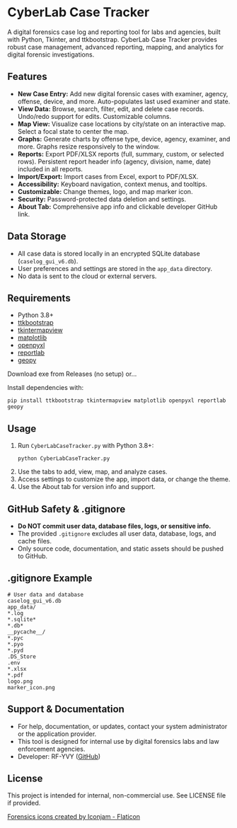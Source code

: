 # CyberLab Case Tracker

A digital forensics case log and reporting tool for labs and agencies, built with Python, Tkinter, and ttkbootstrap. CyberLab Case Tracker provides robust case management, advanced reporting, mapping, and analytics for digital forensic investigations.

## Features

- **New Case Entry:** Add new digital forensic cases with examiner, agency, offense, device, and more. Auto-populates last used examiner and state.
- **View Data:** Browse, search, filter, edit, and delete case records. Undo/redo support for edits. Customizable columns.
- **Map View:** Visualize case locations by city/state on an interactive map. Select a focal state to center the map.
- **Graphs:** Generate charts by offense type, device, agency, examiner, and more. Graphs resize responsively to the window.
- **Reports:** Export PDF/XLSX reports (full, summary, custom, or selected rows). Persistent report header info (agency, division, name, date) included in all reports.
- **Import/Export:** Import cases from Excel, export to PDF/XLSX.
- **Accessibility:** Keyboard navigation, context menus, and tooltips.
- **Customizable:** Change themes, logo, and map marker icon.
- **Security:** Password-protected data deletion and settings.
- **About Tab:** Comprehensive app info and clickable developer GitHub link.

## Data Storage

- All case data is stored locally in an encrypted SQLite database (`caselog_gui_v6.db`).
- User preferences and settings are stored in the `app_data` directory.
- No data is sent to the cloud or external servers.

## Requirements

- Python 3.8+
- [ttkbootstrap](https://ttkbootstrap.readthedocs.io/)
- [tkintermapview](https://github.com/TomSchimansky/TkinterMapView)
- [matplotlib](https://matplotlib.org/)
- [openpyxl](https://openpyxl.readthedocs.io/)
- [reportlab](https://www.reportlab.com/)
- [geopy](https://geopy.readthedocs.io/)

Download exe from Releases (no setup) or...

Install dependencies with:

```
pip install ttkbootstrap tkintermapview matplotlib openpyxl reportlab geopy
```

## Usage

1. Run `CyberLabCaseTracker.py` with Python 3.8+:
   ```
   python CyberLabCaseTracker.py
   ```
2. Use the tabs to add, view, map, and analyze cases.
3. Access settings to customize the app, import data, or change the theme.
4. Use the About tab for version info and support.

## GitHub Safety & .gitignore

- **Do NOT commit user data, database files, logs, or sensitive info.**
- The provided `.gitignore` excludes all user data, database, logs, and cache files.
- Only source code, documentation, and static assets should be pushed to GitHub.

## .gitignore Example

```
# User data and database
caselog_gui_v6.db
app_data/
*.log
*.sqlite*
*.db*
__pycache__/
*.pyc
*.pyo
*.pyd
.DS_Store
.env
*.xlsx
*.pdf
logo.png
marker_icon.png
```

## Support & Documentation

- For help, documentation, or updates, contact your system administrator or the application provider.
- This tool is designed for internal use by digital forensics labs and law enforcement agencies.
- Developer: RF-YVY ([GitHub](https://github.com/RF-YVY))

## License

This project is intended for internal, non-commercial use. See LICENSE file if provided.

<a href="https://www.flaticon.com/free-icons/forensics" title="forensics icons">Forensics icons created by Iconjam - Flaticon</a>
